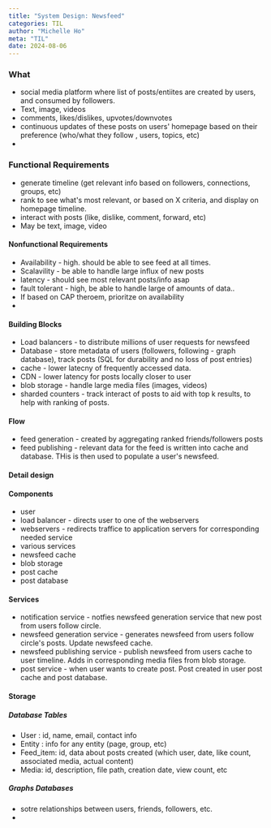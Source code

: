 ```yaml
---
title: "System Design: Newsfeed"
categories: TIL
author: "Michelle Ho"
meta: "TIL"
date: 2024-08-06
---
```


### What
- social media platform where list of posts/entiites are created by users, and consumed by followers.
- Text, image, videos
- comments, likes/dislikes, upvotes/downvotes
- continuous updates of these posts on users' homepage based on their preference (who/what they follow , users, topics, etc)
- 


### Functional Requirements
- generate timeline (get relevant info based on followers, connections, groups, etc)
- rank to see what's most relevant, or based on X criteria, and display on homepage timeline.
- interact with posts (like, dislike, comment, forward, etc)
- May be text, image, video


#### Nonfunctional Requirements
- Availability - high. should be able to see feed at all times.
- Scalavility - be able to handle large influx of new posts
- latency - should see most relevant posts/info asap
- fault tolerant - high, be able to handle large of amounts of data..
- If based on CAP theroem, prioritze on availability
- 

#### Building Blocks
- Load balancers - to distribute millions of user requests for newsfeed
- Database - store metadata of users (followers, following - graph database), track posts (SQL for durability and no loss of post entries)
- cache - lower latecny of frequently accessed data.
- CDN - lower latency for posts locally closer to user
- blob storage - handle large media files (images, videos)
- sharded counters - track interact of posts to aid with top k results, to help with ranking of posts.

#### Flow
- feed generation - created by aggregating ranked friends/followers posts 
- feed publishing - relevant data for the feed is written into cache and database.  THis is then used to populate a user's newsfeed.

#### Detail design
#### Components
- user
- load balancer - directs user to one of the webservers
- webservers - redirects traffice to application servers for corresponding needed service
- various services
- newsfeed cache
- blob storage
- post cache
- post database
#### Services
- notification service - notfies newsfeed generation service that new post from users follow circle.
- newsfeed generation service - generates newsfeed from users follow circle's posts. Update newsfeed cache.
- newsfeed publishing service - publish newsfeed from users cache to user timeline.  Adds in corresponding media files from blob storage.
- post service - when user wants to create post. Post created in user post cache and post database.

#### Storage
##### Database Tables
- User : id, name, email, contact info
- Entity : info for any entity (page, group, etc)
- Feed_item: id, data about posts created (which user, date, like count, associated media, actual content)
- Media: id, description, file path, creation date, view count, etc
##### Graphs Databases 
- sotre relationships between users, friends, followers, etc.
- 
